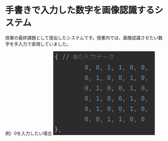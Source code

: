 # 手書きで入力した数字を画像認識するシステム

授業の最終課題として提出したシステムです。授業内では、画像認識させたい数字を手入力で表現していました。

例）0を入力したい場合
![0を入力したい場合](入力例.png)
